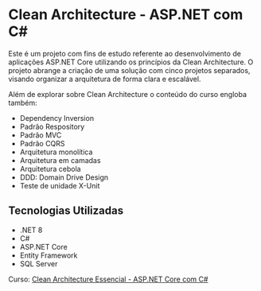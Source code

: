# Clean Architecture - ASP.NET com C#

Este é um projeto com fins de estudo referente ao desenvolvimento de aplicações ASP.NET Core utilizando os princípios da Clean Architecture. O projeto abrange a criação de uma solução com cinco projetos separados, visando organizar a arquitetura de forma clara e escalável.

Além de explorar sobre Clean Architecture o conteúdo do curso engloba também:
- Dependency Inversion
- Padrão Respository
- Padrão MVC
- Padrão CQRS
- Arquitetura monolítica
- Arquitetura em camadas
- Arquitetura cebola
- DDD: Domain Drive Design
- Teste de unidade X-Unit

## Tecnologias Utilizadas

- .NET 8
- C#
- ASP.NET Core
- Entity Framework
- SQL Server

Curso: [Clean Architecture Essencial - ASP.NET Core com C#](https://www.udemy.com/course/clean-architecture-essencial-asp-net-core-com-c/)
